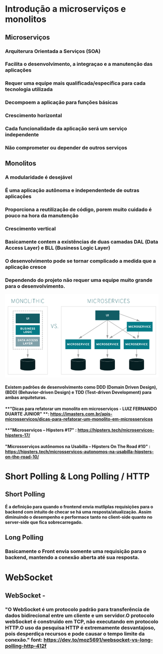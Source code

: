 # Introdução a microserviços e monolitos
    
## Microserviços
    
### Arquiterura Orientada a Serviços (SOA)
### Facilita o desenvolvimento, a integraçao e a manutenção das aplicações
### Requer uma equipe mais qualificada/específica para cada tecnologia utilizada
### Decompoem a aplicação para funções básicas
### Crescimento horizontal
### Cada funcionalidade da aplicação será um serviço independente
### Não comprometer ou depender de outros serviços

## Monolitos 

### A modularidade é desejável
### É uma aplicação autônoma e independentede de outras aplicações
### Proporciona a reutilização de código, porem muito cuidado é pouco na hora da manutenção 
### Crescimento vertical
### Basicamente contem a existências de duas camadas DAL (Data Access Layer) e BLL (Business Logic Layer)
### O desenvolvimento pode se tornar complicado a medida que a aplicação cresce
### Dependendo do projeto não requer uma equipe muito grande para o desenvolvimento.

![alt text](https://github.com/eduardoaraya/laravel-and-node-comunication/blob/master/monolithic-vs-microservices.png)
        
#### Existem padrões de desenvolvimento como DDD (Domain Driven Design), (BDD) (Behavior-driven Design) e TDD (Test-driven Development) para ambas arquiteturas.

#### **"Dicas para refatorar um monolito em microserviços - LUIZ FERNANDO DUARTE JUNIOR" **: https://imasters.com.br/apis-microsservicos/dicas-para-refatorar-um-monolito-em-microsservicos
#### **"Microserviços – Hipsters #17" : https://hipsters.tech/microservicos-hipsters-17/
#### **"Microsserviços autônomos na Usabilla – Hipsters On The Road #10"** : https://hipsters.tech/microsservicos-autonomos-na-usabilla-hipsters-on-the-road-10/


# Short Polling & Long Polling / HTTP

## Short Polling
#### É a definição para quando o frontend envia mutliplas requisições para o backend com intuito de checar se há uma resposta/atualização. Assim diminuindo o desempenho e performace tanto no client-side quanto no server-side que fica sobrecarregado.

## Long Polling 
### Basicamente o Front envia somente uma requisição para o backend, mantendo a conexão aberta até sua resposta.
    

# WebSocket
## WebSocket - 
### "O WebSocket é um protocolo padrão para transferência de dados bidirecional entre um cliente e um servidor.O protocolo webSocket é construído em TCP, não executando em protocolo HTTP.O uso da pesquisa HTTP é extremamente desvantajoso, pois desperdiça recursos e pode causar o tempo limite da conexão." font: https://dev.to/moz5691/websocket-vs-long-polling-http-412f




